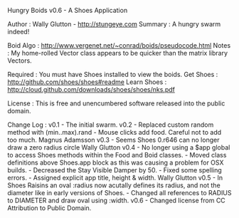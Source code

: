 Hungry Boids v0.6 - A Shoes Application

Author       : Wally Glutton - http://stungeye.com
Summary      : A hungry swarm indeed!

Boid Algo    : http://www.vergenet.net/~conrad/boids/pseudocode.html
Notes        : My home-rolled Vector class appears to be quicker than the matrix library Vectors.

Required     : You must have Shoes installed to view the boids.
Get Shoes    : http://github.com/shoes/shoes#readme
Learn Shoes  : http://cloud.github.com/downloads/shoes/shoes/nks.pdf

License      : This is free and unencumbered software released into the public domain.

Change Log   :    v0.1 - The initial swarm.
                  v0.2 - Replaced custom random method with (min..max).rand
                       - Mouse clicks add food. Careful not to add too much.
Magnus Adamsson   v0.3 - Seems Shoes 0.r646 can no longer draw a zero radius circle
Wally  Glutton    v0.4 - No longer using a $app global to access Shoes methods within the Food and Boid classes.
                       - Moved class definitions above Shoes.app block as this was causing a problem for OSX builds.
                       - Decreased the Stay Visible Damper by 50.
                       - Fixed some spelling errors.
                       - Assigned explicit app title, height & width.
Wally Glutton     v0.5 - In Shoes Raisins an oval :radius now acutally defines its radius, and not the diameter like in early versions of Shoes.
                       - Changed all references to RADIUS to DIAMETER and draw oval using :width.
                  v0.6 - Changed license from CC Attribution to Public Domain.